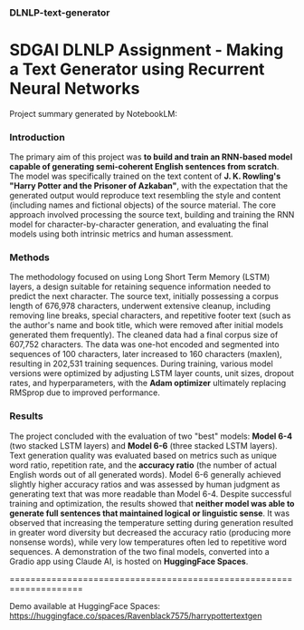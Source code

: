 ### DLNLP-text-generator
# SDGAI DLNLP Assignment - Making a Text Generator using Recurrent Neural Networks


Project summary generated by NotebookLM:

### Introduction

The primary aim of this project was **to build and train an RNN-based model capable of generating semi-coherent English sentences from scratch**. The model was specifically trained on the text content of **J. K. Rowling's "Harry Potter and the Prisoner of Azkaban"**, with the expectation that the generated output would reproduce text resembling the style and content (including names and fictional objects) of the source material. The core approach involved processing the source text, building and training the RNN model for character-by-character generation, and evaluating the final models using both intrinsic metrics and human assessment.

### Methods

The methodology focused on using Long Short Term Memory (LSTM) layers, a design suitable for retaining sequence information needed to predict the next character. The source text, initially possessing a corpus length of 676,978 characters, underwent extensive cleanup, including removing line breaks, special characters, and repetitive footer text (such as the author's name and book title, which were removed after initial models generated them frequently). The cleaned data had a final corpus size of 607,752 characters. The data was one-hot encoded and segmented into sequences of 100 characters, later increased to 160 characters (maxlen), resulting in 202,531 training sequences. During training, various model versions were optimized by adjusting LSTM layer counts, unit sizes, dropout rates, and hyperparameters, with the **Adam optimizer** ultimately replacing RMSprop due to improved performance.

### Results

The project concluded with the evaluation of two "best" models: **Model 6-4** (two stacked LSTM layers) and **Model 6-6** (three stacked LSTM layers). Text generation quality was evaluated based on metrics such as unique word ratio, repetition rate, and the **accuracy ratio** (the number of actual English words out of all generated words). Model 6-6 generally achieved slightly higher accuracy ratios and was assessed by human judgment as generating text that was more readable than Model 6-4. Despite successful training and optimization, the results showed that **neither model was able to generate full sentences that maintained logical or linguistic sense**. It was observed that increasing the temperature setting during generation resulted in greater word diversity but decreased the accuracy ratio (producing more nonsense words), while very low temperatures often led to repetitive word sequences. A demonstration of the two final models, converted into a Gradio app using Claude AI, is hosted on **HuggingFace Spaces**.


====================================================================

Demo available at HuggingFace Spaces: https://huggingface.co/spaces/Ravenblack7575/harrypottertextgen
